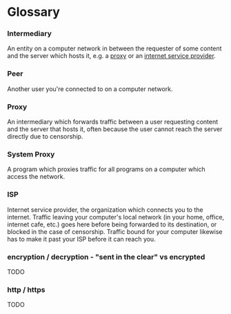 # Glossary

### Intermediary <a name="intermediary"/>

An entity on a computer network in between the requester of some content and
the server which hosts it, e.g. a [proxy](#wiki-proxy) or an [internet
service provider](#wiki-isp).

### Peer <a name="peer"/>

Another user you're connected to on a computer network.

### Proxy <a name="proxy"/>

An intermediary which forwards traffic between a user requesting content and
the server that hosts it, often because the user cannot reach the server
directly due to censorship.

### System Proxy <a name="system-proxy"/>

A program which proxies traffic for all programs on a computer which access the
network.

### ISP <a name="isp"/>

Internet service provider, the organization which connects you to the internet.
Traffic leaving your computer's local network (in your home, office, internet
cafe, etc.) goes here before being forwarded to its destination, or blocked in
the case of censorship. Traffic bound for your computer likewise has to make it
past your ISP before it can reach you.

### encryption / decryption - "sent in the clear" vs encrypted

TODO

### http / https

TODO

